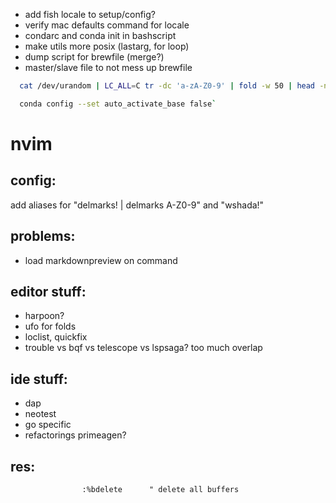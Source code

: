 - add fish locale to setup/config?
- verify mac defaults command for locale
- condarc and conda init in bashscript
- make utils more posix (lastarg, for loop)
- dump script for brewfile (merge?)
- master/slave file to not mess up brewfile
```bash
  cat /dev/urandom | LC_ALL=C tr -dc 'a-zA-Z0-9' | fold -w 50 | head -n 1

  conda config --set auto_activate_base false`
```

# nvim 

## config:
add aliases for "delmarks! | delmarks A-Z0-9" and "wshada!"

## problems:
- load markdownpreview on command

## editor stuff:
- harpoon?
- ufo for folds
- loclist, quickfix
- trouble vs bqf vs telescope vs lspsaga? too much overlap

## ide stuff:
- dap
- neotest
- go specific
- refactorings primeagen?

## res:
                    :%bdelete      " delete all buffers

